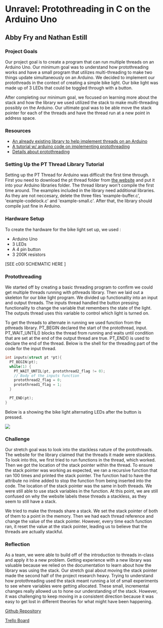 # Unravel: Protothreading in C on the  Arduino Uno
## Abby Fry and Nathan Estill

### Project Goals
Our project goal is to create a program that can run multiple threads on an Arduino Uno.  Our minimum goal was to understand how protothreading works and have a small program that utilizes multi-threading to make two things update simultaneously on an Arduino.  We decided to implement our protothreads in the context of creating a simple bike light.  Our bike light was made up of 3 LEDs that could be toggled through with a button.

After completing our minimum goal, we focused on learning more about the stack and how the library we used utilized the stack to make multi-threading possibly on the Arduino. Our ultimate goal was to be able move the stack pointer for each of the threads and have the thread run at a new point in address space.

### Resources
* [An already existing library to help implement threads on an Arduino](https://github.com/ivanseidel/ArduinoThread)
* [A tutorial w/ arduino code on implementing protothreading](https://create.arduino.cc/projecthub/reanimationxp/how-to-multithread-an-arduino-protothreading-tutorial-dd2c37)
* [Details about protothreading](http://dunkels.com/adam/pt/)

### Setting Up the PT Thread Library Tutorial
Setting up the PT Thread for Arduino was difficult the first time through. First you need to download the pt thread folder from [the website](http://dunkels.com/adam/pt/download.html) and put it into your Arduino libraries folder. The thread library won't compile the first time around. The examples included in the library need additional libraries. As they are not neccesary, delete the three files 'example-buffer.c', 'example-codelock.c' and 'example-small.c'. After that, the library should compile just fine in Arduino.

### Hardware Setup
To create the hardware for the bike light set up, we used :
* Arduino Uno
* 3 LEDs
* A 4 pin button
* 3 200K resistors

[SEE c00l SCHEMATIC HERE ]
### Protothreading
We started off by creating a basic threading program to confirm we could get multiple threads running with pthreads library.  Then we laid out a skeleton for our bike light program.  We divided up functionality into an input and output threads. The inputs thread handled the button pressing functionality to change the variable that remembers the state of the light. The outputs thread uses this variable to control which light is turned on.  

To get the threads to alternate in running we used function from the pthreads library. PT_BEGIN declared the start of the protothread, input. PT_WAIT_UNTIL() blocks the thread from running and waits until condition that are set at the end of the output thread are true.  PT_END() is used to declare the end of the thread. Below is the shell for the threading part of the code for the input thread.
```c
int inputs(struct pt *pt){
  PT_BEGIN(pt);
  while(1) {
    PT_WAIT_UNTIL(pt, protothread2_flag != 0);
    // Body of the inputs function
    protothread2_flag = 0;
    protothread1_flag = 1;
  }

  PT_END(pt);
}
```
Below is a showing the bike light alternating LEDs after the button is pressed.

[![](http://img.youtube.com/vi/CSBi38pHqTo/0.jpg)](http://www.youtube.com/watch?v=CSBi38pHqTo "Bike Light Demo")

### Challenge
Our stretch goal was to look into the stackless nature of the protothreads. The website for the library claimed that the threads it made were stackless. To look into this, we first tried to run functions in the thread, which worked. Then we got the location of the stack pointer within the thread. To ensure the stack pointer was working as expected, we ran a recursive function that ran 100 times and printed the stack pointer. The function had to have the attribute no inline added to stop the function from being inserted into the code. The location of the stack pointer was the same in both threads. We were still able to use stack variables in the function. At this point, we are still confused on why the website labels these threads a stackless, as they seem to still have a stack.

We tried to make the threads share a stack. We set the stack pointer of both of them to a point in the memory. Then we had each thread reference and change the value of the stack pointer. However, every time each function ran, it reset the value at the stack pointer, leading us to believe that the threads are actually stackful.


### Reflection
As a team, we were able to build off of the introduction to threads in-class and apply it to a new problem.  Getting experience with a new library was valuable because we relied on the documentation to learn about how the library was using the stack.  Our stretch goal about moving the stack pointer made the second half of the project research heavy.  Trying to understand how protothreading used the stack meant running a lot of small experiments to see where variables were getting allocated.  These small, incremental changes really allowed us to hone our understanding of the stack.  However, it was challenging to keep moving in a consistent direction because it was easy to get lost in different theories for what might have been happening.

[Github Repository](https://github.com/amfry/SoftSysUnravel)

[Trello Board](https://trello.com/b/yUVN1Rta/unravel)

